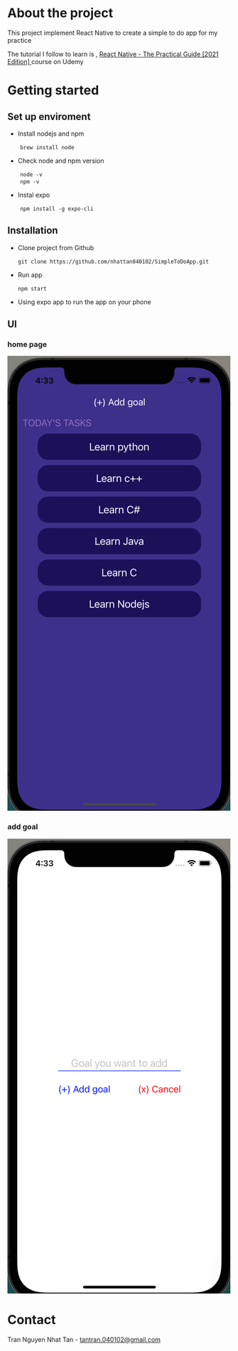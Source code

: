 # About the project

This project implement React Native to create a simple to do app for my practice

The tutorial I follow to learn is , <a href="https://www.udemy.com/course/react-native-the-practical-guide/"> React Native - The Practical Guide [2021 Edition] </a> course on Udemy

# Getting started

## Set up enviroment
- Install nodejs and npm 
```
    brew install node
```

- Check node and npm version
```
    node -v
    npm -v
```

- Instal expo
```
    npm install -g expo-cli
``` 

## Installation

- Clone project from Github
    ```
    git clone https://github.com/nhattan040102/SimpleToDoApp.git
    ```
- Run app
    ```
    npm start
    ```
- Using expo app to run the app on your phone

## UI
### home page
<img src="assets/Home_page.png">

### add goal
<img src="assets/Add_goal_page.png">

# Contact
Tran Nguyen Nhat Tan - tantran.040102@gmail.com
